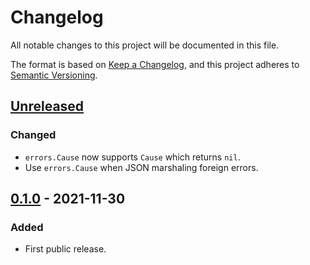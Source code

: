 # Changelog

All notable changes to this project will be documented in this file.

The format is based on [Keep a Changelog](https://keepachangelog.com/en/1.0.0/),
and this project adheres to [Semantic Versioning](https://semver.org/spec/v2.0.0.html).

## [Unreleased]

### Changed

- `errors.Cause` now supports `Cause` which returns `nil`.
- Use `errors.Cause` when JSON marshaling foreign errors.

## [0.1.0] - 2021-11-30

### Added

- First public release.

[Unreleased]: https://gitlab.com/tozd/go/errors/-/compare/v0.1.0...main
[0.1.0]: https://gitlab.com/tozd/go/errors/-/tags/v0.1.0

